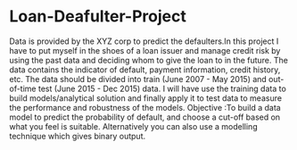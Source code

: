 # Loan-Deafulter-Project
Data is provided by the XYZ corp to predict the defaulters.In this project I have to put myself in the shoes of a loan issuer and manage credit risk by using the past data and deciding whom to give the loan to in the future. 
The data contains the indicator of default, payment information, credit history, etc.
The data should be divided into train (June 2007 - May 2015) and out-of-time test (June 2015 - Dec 2015) data. I will have use the training data to build models/analytical solution and finally apply it to test data to measure the performance and robustness of the models. 
Objective :To build a data model to predict the probability of default, and choose a cut-off based on what you feel is suitable. Alternatively you can also use a modelling technique which gives binary output.

